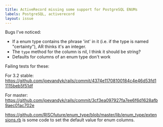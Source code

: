 ```yaml
---
title: ActiveRecord missing some support for PostgreSQL ENUMs
labels: PostgreSQL, activerecord
layout: issue
---
```


Bugs I've noticed:
- If a enum type contains the phrase 'int' in it (i.e. if the type is named "certainty"), AR thinks it's an integer.
- The `type` method for the column is nil, I think it should be string?
- Defaults for columns of an enum type don't work

Failing tests for these:

For 3.2 stable: https://github.com/joevandyk/rails/commit/4374e11708100184c4e46d53fd11115beb5f51df

For master: https://github.com/joevandyk/rails/commit/3cf3ea097927fa7ee6f6d1628afb9aec01ac702e

https://github.com/RISCfuture/enum_type/blob/master/lib/enum_type/extensions.rb is some code to set the default value for enum columns.

